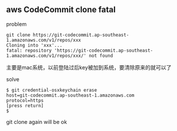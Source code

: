## aws CodeCommit clone fatal
problem
```shell
git clone https://git-codecommit.ap-southeast-1.amazonaws.com/v1/repos/xxx
Cloning into 'xxx'...
fatal: repository 'https://git-codecommit.ap-southeast-1.amazonaws.com/v1/repos/xxx/' not found
```

主要是mac系统，以前登陆过后key被加到系统，要清除原来的就可以了

solve
```shell
$ git credential-osxkeychain erase
host=git-codecommit.ap-southeast-1.amazonaws.com
protocol=https
[press return]
$
```
git clone again will be ok
